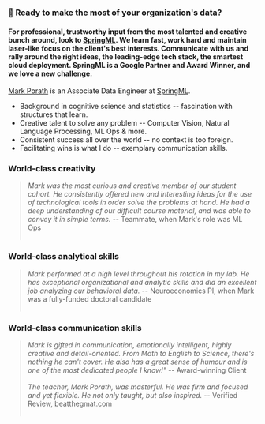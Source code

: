 ### 👋 Ready to make the most of your organization's data?

#### For professional, trustworthy input from the most talented and creative bunch around, look to [SpringML](https://cloud.withgoogle.com/partners/detail/?id=springml&hl=en-US). We learn fast, work hard and maintain laser-like focus on the client's best interests. Communicate with us and rally around the right ideas, the leading-edge tech stack, the smartest cloud deployment. SpringML is a Google Partner and Award Winner, and we love a new challenge.

[Mark Porath](mailto:mark.porath@springml.com) is an Associate Data Engineer at [SpringML](https://www.springml.com/).

- Background in cognitive science and statistics -- fascination with structures that learn.
- Creative talent to solve any problem -- Computer Vision, Natural Language Processing, ML Ops & more.
- Consistent success all over the world -- no context is too foreign.
- Facilitating wins is what I do -- exemplary communication skills.

### World-class creativity
> *Mark was the most curious and creative member of our student cohort. He consistently offered new and interesting ideas for the use of technological tools in order solve the problems at hand. He had a deep understanding of our difficult course material, and was able to convey it in simple terms.* -- Teammate, when Mark's role was ML Ops <br><br>

### World-class analytical skills
> *Mark performed at a high level throughout his rotation in my lab. He has exceptional organizational and analytic skills and did an excellent job analyzing our behavioral data.* -- Neuroeconomics PI, when Mark was a fully-funded doctoral candidate <br><br>

### World-class communication skills
> *Mark is gifted in communication, emotionally intelligent, highly creative and detail-oriented. From Math to English to Science, there's nothing he can't cover. He also has a great sense of humour and is one of the most dedicated people I know!"* -- Award-winning Client <br><br>
> *The teacher, Mark Porath, was masterful. He was firm and focused and yet flexible. He not only taught, but also inspired.* -- Verified Review, beatthegmat.com <br><br>

<!-- ![Mark's GitHub stats](https://github-readme-stats.vercel.app/api?username=m-rath&count_private=true&theme=dark) -->
<!--
**m-rath/m-rath** is a ✨ _special_ ✨ repository because its `README.md` (this file) appears on your GitHub profile.

Here are some ideas to get you started:

- 🔭 I’m currently working on ...
- 🌱 I’m currently learning ...
- 👯 I’m looking to collaborate on ...
- 🤔 I’m looking for help with ...
- 💬 Ask me about ...
- 📫 How to reach me: ...
- 😄 Pronouns: ...
- ⚡ Fun fact: ...
-->
